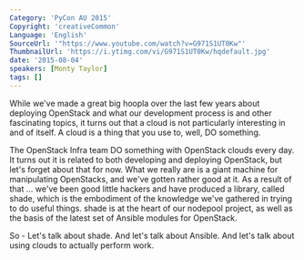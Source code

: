 ```yaml
---
Category: 'PyCon AU 2015'
Copyright: 'creativeCommon'
Language: 'English'
SourceUrl: '"https://www.youtube.com/watch?v=G971S1UT0Kw"'
ThumbnailUrl: 'https://i.ytimg.com/vi/G971S1UT0Kw/hqdefault.jpg'
date: '2015-08-04'
speakers: [Monty Taylor]
tags: []
---
```

While we've made a great big hoopla over the last few years about deploying OpenStack and what our development process is and other fascinating topics, it turns out that a cloud is not particularly interesting in and of itself. A cloud is a thing that you use to, well, DO something.

The OpenStack Infra team DO something with OpenStack clouds every day. It turns out it is related to both developing and deploying OpenStack, but let's forget about that for now. What we really are is a giant machine for manipulating OpenStacks, and we've gotten rather good at it. As a result of that ... we've been good little hackers and have produced a library, called shade, which is the embodiment of the knowledge we've gathered in trying to do useful things. shade is at the heart of our nodepool project, as well as the basis of the latest set of Ansible modules for OpenStack.

So - Let's talk about shade. And let's talk about Ansible. And let's talk about using clouds to actually perform work.

